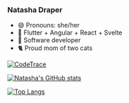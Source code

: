 ### Natasha Draper
- 😄 Pronouns: she/her
- 🌱 Flutter + Angular + React + Svelte
- 🔭 Software developer
- 🐈 Proud mom of two cats

[![CodeTrace](https://codetrace.com/widget/nat212?t=2)](https://codetrace.com/users/nat212)

[![Natasha's GitHub stats](https://github-readme-stats.vercel.app/api?username=nat212&count_private=true&show_icons=true&theme=dracula)](https://github.com/anuraghazra/github-readme-stats)

[![Top Langs](https://github-readme-stats.vercel.app/api/top-langs/?username=nat212&layout=compact)](https://github.com/anuraghazra/github-readme-stats)

<!--
**nat212/nat212** is a ✨ _special_ ✨ repository because its `README.md` (this file) appears on your GitHub profile.

Here are some ideas to get you started:

- 🔭 I’m currently working on ...
- 🌱 I’m currently learning ...
- 👯 I’m looking to collaborate on ...
- 🤔 I’m looking for help with ...
- 💬 Ask me about ...
- 📫 How to reach me: ...
- 😄 Pronouns: ...
- ⚡ Fun fact: ...
-->
